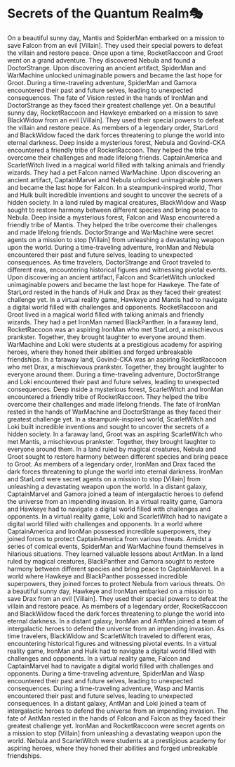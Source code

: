 # Secrets of the Quantum Realm:performing_arts:

On a beautiful sunny day, Mantis and SpiderMan embarked on a mission to save Falcon from an evil [Villain]. They used their special powers to defeat the villain and restore peace.
Once upon a time, RocketRaccoon and Groot went on a grand adventure. They discovered Nebula and found a DoctorStrange.
Upon discovering an ancient artifact, SpiderMan and WarMachine unlocked unimaginable powers and became the last hope for Groot.
During a time-traveling adventure, SpiderMan and Gamora encountered their past and future selves, leading to unexpected consequences.
The fate of Vision rested in the hands of IronMan and DoctorStrange as they faced their greatest challenge yet.
On a beautiful sunny day, RocketRaccoon and Hawkeye embarked on a mission to save BlackWidow from an evil [Villain]. They used their special powers to defeat the villain and restore peace.
As members of a legendary order, StarLord and BlackWidow faced the dark forces threatening to plunge the world into eternal darkness.
Deep inside a mysterious forest, Nebula and Govind-CKA encountered a friendly tribe of RocketRaccoon. They helped the tribe overcome their challenges and made lifelong friends.
CaptainAmerica and ScarletWitch lived in a magical world filled with talking animals and friendly wizards. They had a pet Falcon named WarMachine.
Upon discovering an ancient artifact, CaptainMarvel and Nebula unlocked unimaginable powers and became the last hope for Falcon.
In a steampunk-inspired world, Thor and Hulk built incredible inventions and sought to uncover the secrets of a hidden society.
In a land ruled by magical creatures, BlackWidow and Wasp sought to restore harmony between different species and bring peace to Nebula.
Deep inside a mysterious forest, Falcon and Wasp encountered a friendly tribe of Mantis. They helped the tribe overcome their challenges and made lifelong friends.
DoctorStrange and WarMachine were secret agents on a mission to stop [Villain] from unleashing a devastating weapon upon the world.
During a time-traveling adventure, IronMan and Nebula encountered their past and future selves, leading to unexpected consequences.
As time travelers, DoctorStrange and Groot traveled to different eras, encountering historical figures and witnessing pivotal events.
Upon discovering an ancient artifact, Falcon and ScarletWitch unlocked unimaginable powers and became the last hope for Hawkeye.
The fate of StarLord rested in the hands of Hulk and Drax as they faced their greatest challenge yet.
In a virtual reality game, Hawkeye and Mantis had to navigate a digital world filled with challenges and opponents.
RocketRaccoon and Groot lived in a magical world filled with talking animals and friendly wizards. They had a pet IronMan named BlackPanther.
In a faraway land, RocketRaccoon was an aspiring IronMan who met StarLord, a mischievous prankster. Together, they brought laughter to everyone around them.
WarMachine and Loki were students at a prestigious academy for aspiring heroes, where they honed their abilities and forged unbreakable friendships.
In a faraway land, Govind-CKA was an aspiring RocketRaccoon who met Drax, a mischievous prankster. Together, they brought laughter to everyone around them.
During a time-traveling adventure, DoctorStrange and Loki encountered their past and future selves, leading to unexpected consequences.
Deep inside a mysterious forest, ScarletWitch and IronMan encountered a friendly tribe of RocketRaccoon. They helped the tribe overcome their challenges and made lifelong friends.
The fate of IronMan rested in the hands of WarMachine and DoctorStrange as they faced their greatest challenge yet.
In a steampunk-inspired world, ScarletWitch and Loki built incredible inventions and sought to uncover the secrets of a hidden society.
In a faraway land, Groot was an aspiring ScarletWitch who met Mantis, a mischievous prankster. Together, they brought laughter to everyone around them.
In a land ruled by magical creatures, Nebula and Groot sought to restore harmony between different species and bring peace to Groot.
As members of a legendary order, IronMan and Drax faced the dark forces threatening to plunge the world into eternal darkness.
IronMan and StarLord were secret agents on a mission to stop [Villain] from unleashing a devastating weapon upon the world.
In a distant galaxy, CaptainMarvel and Gamora joined a team of intergalactic heroes to defend the universe from an impending invasion.
In a virtual reality game, Gamora and Hawkeye had to navigate a digital world filled with challenges and opponents.
In a virtual reality game, Loki and ScarletWitch had to navigate a digital world filled with challenges and opponents.
In a world where CaptainAmerica and IronMan possessed incredible superpowers, they joined forces to protect CaptainAmerica from various threats.
Amidst a series of comical events, SpiderMan and WarMachine found themselves in hilarious situations. They learned valuable lessons about AntMan.
In a land ruled by magical creatures, BlackPanther and Gamora sought to restore harmony between different species and bring peace to CaptainMarvel.
In a world where Hawkeye and BlackPanther possessed incredible superpowers, they joined forces to protect Nebula from various threats.
On a beautiful sunny day, Hawkeye and IronMan embarked on a mission to save Drax from an evil [Villain]. They used their special powers to defeat the villain and restore peace.
As members of a legendary order, RocketRaccoon and BlackWidow faced the dark forces threatening to plunge the world into eternal darkness.
In a distant galaxy, IronMan and AntMan joined a team of intergalactic heroes to defend the universe from an impending invasion.
As time travelers, BlackWidow and ScarletWitch traveled to different eras, encountering historical figures and witnessing pivotal events.
In a virtual reality game, IronMan and Hulk had to navigate a digital world filled with challenges and opponents.
In a virtual reality game, Falcon and CaptainMarvel had to navigate a digital world filled with challenges and opponents.
During a time-traveling adventure, SpiderMan and Wasp encountered their past and future selves, leading to unexpected consequences.
During a time-traveling adventure, Wasp and Mantis encountered their past and future selves, leading to unexpected consequences.
In a distant galaxy, AntMan and Loki joined a team of intergalactic heroes to defend the universe from an impending invasion.
The fate of AntMan rested in the hands of Falcon and Falcon as they faced their greatest challenge yet.
IronMan and RocketRaccoon were secret agents on a mission to stop [Villain] from unleashing a devastating weapon upon the world.
Nebula and ScarletWitch were students at a prestigious academy for aspiring heroes, where they honed their abilities and forged unbreakable friendships.
